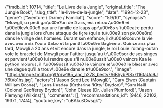 {"tmdb_id": 10714, "title": "Le Livre de la Jungle", "original_title": "The Jungle Book", "slug_title": "le-livre-de-la-jungle", "date": "1994-12-23", "genre": ["Aventure / Drame / Familial"], "score": "5.9/10", "synopsis": "Mowgli, un petit gar\u00e7on de 5 ans, est retrouv\u00e9 et \u00e9lev\u00e9 par une famille de loups apr\u00e8s s'\u00eatre perdu dans la jungle lors d'une attaque de tigre (qui a tu\u00e9 son p\u00e8re) dans le village des hommes. Durant son enfance, il d\u00e9couvre la vie avec ses amis l'ours Baloo et la panth\u00e8re Bagheera. Quinze ans plus tard, Mowgli a 20 ans et vit encore dans la jungle, le roi Louie l'orang-outan vole le bracelet de Mowgli pour l'attirer jusqu'au tr\u00e9sor de ses singes et parvient \u00e0 lui rendre que s'il r\u00e9ussit \u00e0 vaincre Kaa le python molurus, il r\u00e9ussit \u00e0 le vaincre et \u00e0 le blesser avec une dague qu'il a trouv\u00e9e dans le tr\u00e9sor.", "image": "https://image.tmdb.org/t/p/w185_and_h278_bestv2/6BhybPISxk116taUo9J76tVo1hs.jpg", "actors": ["Jason Scott Lee (Mowgli)", "Cary Elwes (Captain William Boone)", "Lena Headey (Katherine 'Kitty' Brydon)", "Sam Neill (Colonel Geofferey Brydon)", "John Cleese (Dr. Julien Plumford)", "Jason Flemyng (Wilkins)"], "comments": [], "recommandations_id": [9446, 22102, 19371, 17414], "youtube_key": "uBAku3Cwsgk"}